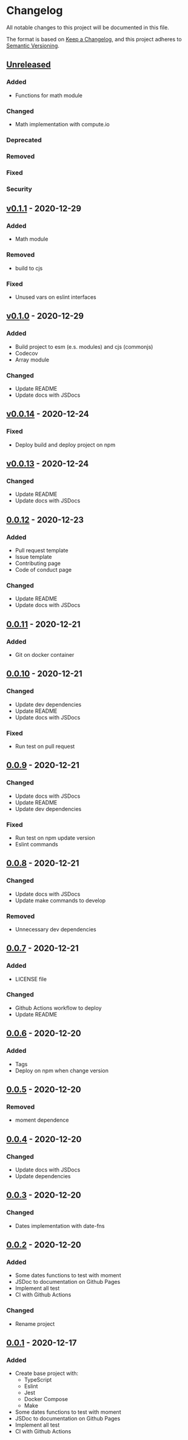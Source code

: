 # Changelog

All notable changes to this project will be documented in this file.

The format is based on [Keep a Changelog](https://keepachangelog.com/en/1.0.0/),
and this project adheres to [Semantic Versioning](https://semver.org/spec/v2.0.0.html).

## [Unreleased](https://github.com/nabby27/main-fns/compare/v0.1.1...HEAD)

### Added
- Functions for math module

### Changed
- Math implementation with compute.io

### Deprecated
### Removed
### Fixed
### Security

## [v0.1.1](https://github.com/nabby27/main-fns/releases/tag/v0.1.1) - 2020-12-29

### Added
- Math module

### Removed
- build to cjs

### Fixed
- Unused vars on eslint interfaces

## [v0.1.0](https://github.com/nabby27/main-fns/releases/tag/v0.1.0) - 2020-12-29

### Added
- Build project to esm (e.s. modules) and cjs (commonjs)
- Codecov
- Array module

### Changed
- Update README
- Update docs with JSDocs

## [v0.0.14](https://github.com/nabby27/main-fns/releases/tag/v0.0.14) - 2020-12-24

### Fixed
- Deploy build and deploy project on npm

## [v0.0.13](https://github.com/nabby27/main-fns/releases/tag/v0.0.13) - 2020-12-24

### Changed
- Update README
- Update docs with JSDocs

## [0.0.12](https://github.com/nabby27/main-fns/releases/tag/v0.0.12) - 2020-12-23

### Added
- Pull request template
- Issue template
- Contributing page
- Code of conduct page
### Changed
- Update README
- Update docs with JSDocs

## [0.0.11](https://github.com/nabby27/main-fns/releases/tag/v0.0.11) - 2020-12-21

### Added
- Git on docker container

## [0.0.10](https://github.com/nabby27/main-fns/releases/tag/v0.0.10) - 2020-12-21

### Changed
- Update dev dependencies
- Update README
- Update docs with JSDocs
### Fixed
- Run test on pull request

## [0.0.9](https://github.com/nabby27/main-fns/releases/tag/v0.0.9) - 2020-12-21

### Changed
- Update docs with JSDocs
- Update README
- Update dev dependencies
### Fixed
- Run test on npm update version
- Eslint commands

## [0.0.8](https://github.com/nabby27/main-fns/releases/tag/v0.0.8) - 2020-12-21

### Changed
- Update docs with JSDocs
- Update make commands to develop
### Removed
- Unnecessary dev dependencies

## [0.0.7](https://github.com/nabby27/main-fns/releases/tag/v0.0.7) - 2020-12-21

### Added
- LICENSE file
### Changed
- Github Actions workflow to deploy
- Update README

## [0.0.6](https://github.com/nabby27/main-fns/releases/tag/v0.0.6) - 2020-12-20

### Added
- Tags
- Deploy on npm when change version

## [0.0.5](https://github.com/nabby27/main-fns/releases/tag/v0.0.5) - 2020-12-20

### Removed
- moment dependence

## [0.0.4](https://github.com/nabby27/main-fns/releases/tag/v0.0.4) - 2020-12-20

### Changed
- Update docs with JSDocs
- Update dependencies

## [0.0.3](https://github.com/nabby27/main-fns/releases/tag/v0.0.3) - 2020-12-20

### Changed
- Dates implementation with date-fns

## [0.0.2](https://github.com/nabby27/main-fns/releases/tag/v0.0.2) - 2020-12-20

### Added
- Some dates functions to test with moment
- JSDoc to documentation on Github Pages
- Implement all test
- CI with Github Actions
### Changed
- Rename project

## [0.0.1](https://github.com/nabby27/main-fns/releases/tag/v0.0.1) - 2020-12-17

### Added
- Create base project with:
  - TypeScript
  - Eslint
  - Jest
  - Docker Compose
  - Make
- Some dates functions to test with moment
- JSDoc to documentation on Github Pages
- Implement all test
- CI with Github Actions
